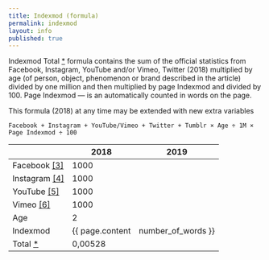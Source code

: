 ```yaml
---
title: Indexmod (formula)
permalink: indexmod
layout: info
published: true
---
```


Indexmod Total [*](indexmod) formula contains the sum of the official statistics from Facebook, Instagram, YouTube and/or Vimeo, Twitter (2018) multiplied by age (of person, object, phenomenon or brand described in the article) divided by one million and then multiplied by page Indexmod and divided by 100. Page Indexmod — is an automatically counted in words on the page. 

This formula (2018) at any time may be extended with new  extra variables

`Facebook + Instagram + YouTube/Vimeo + Twitter + Tumblr × Age ÷ 1M × Page Indexmod ÷ 100`

||2018|2019|
|-|-|-|
|Facebook <span id="a3">[\[3\]](#f3)</span>|1000||
|Instagram <span id="a4">[\[4\]](#f4)</span>|1000||
|YouTube <span id="a5">[\[5\]](#f5)</span>|1000||
|Vimeo <span id="a6">[\[6\]](#f6)</span>|1000||
|Age|2||
|Indexmod|{{ page.content | number_of_words }}||
|Total [*](indexmod)|0,00528||
